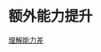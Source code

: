 # 额外能力提升

[理解能力差](%E9%A2%9D%E5%A4%96%E8%83%BD%E5%8A%9B%E6%8F%90%E5%8D%87%207c729204933f4b3a81c5002522c22a18/%E7%90%86%E8%A7%A3%E8%83%BD%E5%8A%9B%E5%B7%AE%2089b1c39e79c14c29beb86bfac7926871.md)
